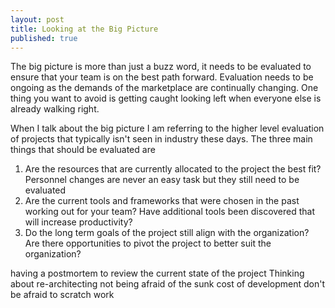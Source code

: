 ```yaml
---
layout: post
title: Looking at the Big Picture
published: true
---
```


The big picture is more than just a buzz word, it needs
to be evaluated to ensure that your team is on
the best path forward. Evaluation needs to be ongoing
as the demands of the marketplace are continually changing.
One thing you want to avoid is getting caught looking left
when everyone else is already walking right.

When I talk about the big picture I am referring
to the higher level evaluation of projects that
typically isn't seen in industry these days.
The three main things that should be evaluated are

1. Are the resources that are currently allocated to 
the project the best fit? Personnel changes are never
an easy task but they still need to be evaluated
2. Are the current tools and frameworks that were
chosen in the past working out for your team?
Have additional tools been discovered that will
increase productivity?
3. Do the long term goals of the project still
align with the organization? Are there opportunities
to pivot the project to better suit the organization?



having a postmortem to review the current
state of the project
Thinking about re-architecting
not being afraid of the sunk cost of development
don't be afraid to scratch work
 
